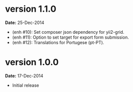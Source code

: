 version 1.1.0
=============
**Date:** 25-Dec-2014

- (enh #10): Set composer json dependency for yii2-grid.
- (enh #11): Option to set target for export form submission.
- (enh #12): Translations for Portugese (pt-PT).

version 1.0.0
=============
**Date:** 17-Dec-2014

- Initial release